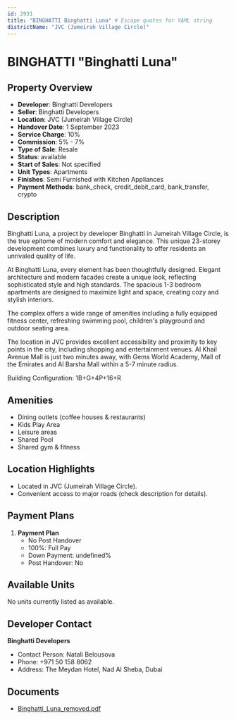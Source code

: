 ```yaml
---
id: 2931
title: "BINGHATTI Binghatti Luna" # Escape quotes for YAML string
districtName: "JVC (Jumeirah Village Circle)"
---
```


# BINGHATTI "Binghatti Luna"

## Property Overview
- **Developer**: Binghatti Developers
- **Seller**: Binghatti Developers
- **Location**: JVC (Jumeirah Village Circle)
- **Handover Date**: 1 September 2023
- **Service Charge**: 10%
- **Commission**: 5% - 7%
- **Type of Sale**: Resale
- **Status**: available
- **Start of Sales**: Not specified
- **Unit Types**: Apartments
- **Finishes**: Semi Furnished with Kitchen Appliances
- **Payment Methods**: bank_check, credit_debit_card, bank_transfer, crypto

## Description
Binghatti Luna, a project by developer Binghatti in Jumeirah Village Circle, is the true epitome of modern comfort and elegance. This unique 23-storey development combines luxury and functionality to offer residents an unrivaled quality of life.

At Binghatti Luna, every element has been thoughtfully designed. Elegant architecture and modern facades create a unique look, reflecting sophisticated style and high standards. The spacious 1-3 bedroom apartments are designed to maximize light and space, creating cozy and stylish interiors.

 The complex offers a wide range of amenities including a fully equipped fitness center, refreshing swimming pool, children's playground and outdoor seating area. 

 The location in JVC provides excellent accessibility and proximity to key points in the city, including shopping and entertainment venues. Al Khail Avenue Mall is just two minutes away, with Gems World Academy, Mall of the Emirates and Al Barsha Mall within a 5-7 minute radius.

Building Configuration: 1B+G+4P+16+R

## Amenities
- Dining outlets  (coffee houses & restaurants)
- Kids Play Area
- Leisure areas
- Shared Pool
- Shared gym & fitness

## Location Highlights
- Located in JVC (Jumeirah Village Circle).
- Convenient access to major roads (check description for details).

## Payment Plans
1. **Payment Plan**
   - No Post Handover
   - 100%: Full Pay
   - Down Payment: undefined%
   - Post Handover: No

## Available Units
No units currently listed as available.

## Developer Contact
**Binghatti Developers**
- Contact Person: Natali Belousova
- Phone: +971 50 158 8062
- Address: The Meydan Hotel, Nad Al Sheba, Dubai

## Documents
- [Binghatti_Luna_removed.pdf](https://cdn.geniemap.net/2024/09/02/bhlw2dKbyFdqU2868fAv0qTEeg1wtQkX9Zylo2iP.pdf)
